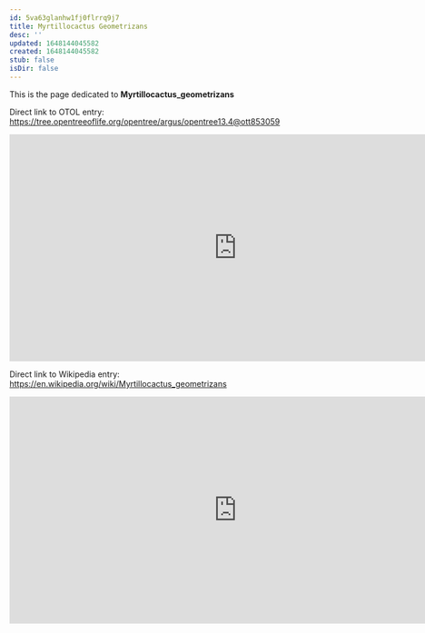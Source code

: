 ```yaml
---
id: 5va63glanhw1fj0flrrq9j7
title: Myrtillocactus Geometrizans
desc: ''
updated: 1648144045582
created: 1648144045582
stub: false
isDir: false
---
```

This is the page dedicated to **Myrtillocactus_geometrizans**


Direct link to OTOL entry: https://tree.opentreeoflife.org/opentree/argus/opentree13.4@ott853059



<html>
    <body>
    <iframe src="https://tree.opentreeoflife.org/opentree/argus/opentree13.4@ott853059"
    width="800" height="400" frameborder="0" allowfullscreen> </iframe>
    </body>
</html>
    


Direct link to Wikipedia entry: https://en.wikipedia.org/wiki/Myrtillocactus_geometrizans



<html>
    <body>
    <iframe src="https://en.wikipedia.org/wiki/Myrtillocactus_geometrizans"
    width="800" height="400" frameborder="0" allowfullscreen> </iframe>
    </body>
</html>
    
